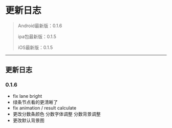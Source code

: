 # 更新日志

> Android最新版：0.1.6
> 
> ipa包最新版：0.1.5
> 
> iOS最新版：0.1.5

------

## 更新日志

### 0.1.6

- fix lane bright
- 绿条节点看的更清晰了
- fix animation / result calculate
- 更改分数条颜色 分数字体调整 分数背景调整
- 更改默认背景图
